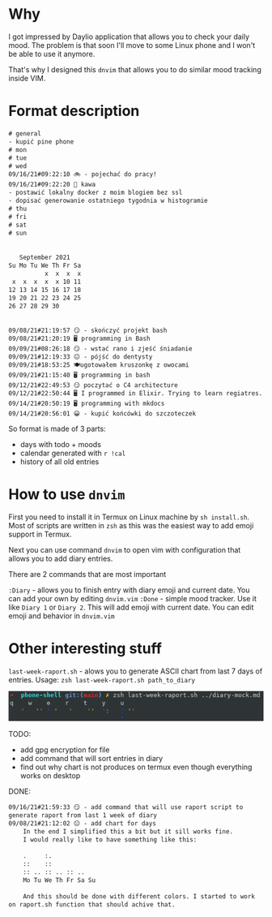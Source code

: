 # Why

I got impressed by Daylio application that allows you to check your daily mood. The problem is that soon I'll
move to some Linux phone and I won't be able to use it anymore.

That's why I designed this `dnvim` that allows you to do similar mood tracking inside VIM.

# Format description
```
# general
- kupić pine phone
# mon
# tue
# wed 
09/16/21#09:22:10 🚲 - pojechać do pracy!
09/16/21#09:22:20 🙁 kawa
- postawić lokalny docker z moim blogiem bez ssl
- dopisać generowanie ostatniego tygodnia w histogramie
# thu 
# fri
# sat
# sun

                    
   September 2021   
Su Mo Tu We Th Fr Sa
          x  x  x  x
 x  x  x  x  x 10 11
12 13 14 15 16 17 18
19 20 21 22 23 24 25
26 27 28 29 30      
                    

09/08/21#21:19:57 😏 - skończyć projekt bash
09/08/21#21:20:19 🖥️ programming in Bash
09/09/21#08:26:18 😏 - wstać rano i zjeść śniadanie
09/09/21#12:19:33 😐 - pójść do dentysty
09/09/21#18:53:25 🍽️ugotowałem kruszonkę z owocami
09/09/21#21:15:40 🖥️ programming in bash
09/12/21#22:49:53 😏 poczytać o C4 architecture
09/12/21#22:50:44 🖥️ I programmed in Elixir. Trying to learn regiatres.
09/14/21#20:50:19 🖥️ programming with mkdocs
09/14/21#20:56:01 😀 - kupić końcówki do szczoteczek
```

So format is made of 3 parts:

- days with todo + moods
- calendar generated with `r !cal`
- history of all old entries

# How to use `dnvim`

First you need to install it in Termux on Linux machine by `sh install.sh`.
Most of scripts are written in `zsh` as this was the easiest way to add emoji support in Termux.

Next you can use command `dnvim` to open vim with configuration that allows you to add diary entries.

There are 2 commands that are most important

`:Diary` - allows you to finish entry with diary emoji and current date. You can add your own by editing `dnvim.vim`
`:Done` - simple mood tracker. Use it like `Diary 1` or `Diary 2`. This will add emoji with current date. You can edit emoji and behavior in `dnvim.vim`

# Other interesting stuff

`last-week-raport.sh` - alows you to generate ASCII chart from last 7 days of entries.
Usage: 
`zsh last-week-raport.sh path_to_diary`

![Output of last week raport](last-week-raport.png)


TODO:
- add gpg encryption for file
- add command that will sort entries in diary
- find out why chart is not produces on termux even though everything works on desktop


DONE: 
```
09/16/21#21:59:33 😏 - add command that will use raport script to generate raport from last 1 week of diary
09/08/21#21:12:02 😐 - add chart for days
	In the end I simplified this a bit but it sill works fine.
	I would really like to have something like this:

	.     :.
	::    ::
	:: .. :: .. :: ..
	Mo Tu We Th Fr Sa Su

	And this should be done with different colors. I started to work on raport.sh function that should achive that.
```

